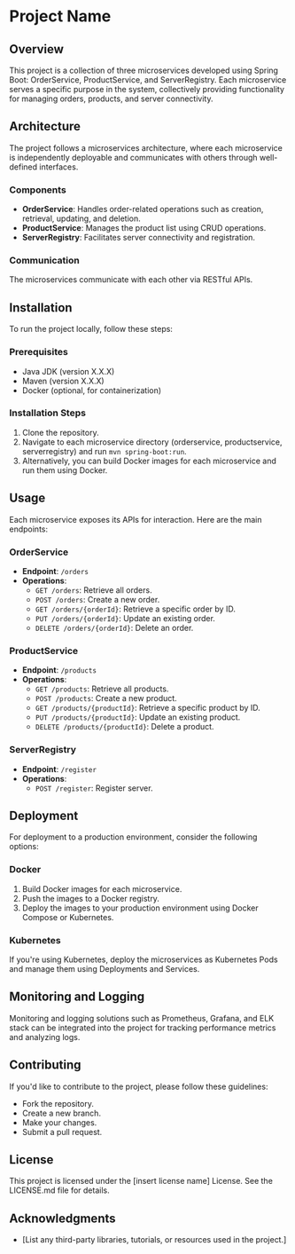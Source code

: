 # Project Name

## Overview
This project is a collection of three microservices developed using Spring Boot: OrderService, ProductService, and ServerRegistry. Each microservice serves a specific purpose in the system, collectively providing functionality for managing orders, products, and server connectivity.

## Architecture
The project follows a microservices architecture, where each microservice is independently deployable and communicates with others through well-defined interfaces.

### Components
- **OrderService**: Handles order-related operations such as creation, retrieval, updating, and deletion.
- **ProductService**: Manages the product list using CRUD operations.
- **ServerRegistry**: Facilitates server connectivity and registration.

### Communication
The microservices communicate with each other via RESTful APIs.

## Installation
To run the project locally, follow these steps:

### Prerequisites
- Java JDK (version X.X.X)
- Maven (version X.X.X)
- Docker (optional, for containerization)

### Installation Steps
1. Clone the repository.
2. Navigate to each microservice directory (orderservice, productservice, serverregistry) and run `mvn spring-boot:run`.
3. Alternatively, you can build Docker images for each microservice and run them using Docker.

## Usage
Each microservice exposes its APIs for interaction. Here are the main endpoints:

### OrderService
- **Endpoint**: `/orders`
- **Operations**: 
  - `GET /orders`: Retrieve all orders.
  - `POST /orders`: Create a new order.
  - `GET /orders/{orderId}`: Retrieve a specific order by ID.
  - `PUT /orders/{orderId}`: Update an existing order.
  - `DELETE /orders/{orderId}`: Delete an order.

### ProductService
- **Endpoint**: `/products`
- **Operations**: 
  - `GET /products`: Retrieve all products.
  - `POST /products`: Create a new product.
  - `GET /products/{productId}`: Retrieve a specific product by ID.
  - `PUT /products/{productId}`: Update an existing product.
  - `DELETE /products/{productId}`: Delete a product.

### ServerRegistry
- **Endpoint**: `/register`
- **Operations**: 
  - `POST /register`: Register server.

## Deployment
For deployment to a production environment, consider the following options:

### Docker
1. Build Docker images for each microservice.
2. Push the images to a Docker registry.
3. Deploy the images to your production environment using Docker Compose or Kubernetes.

### Kubernetes
If you're using Kubernetes, deploy the microservices as Kubernetes Pods and manage them using Deployments and Services.

## Monitoring and Logging
Monitoring and logging solutions such as Prometheus, Grafana, and ELK stack can be integrated into the project for tracking performance metrics and analyzing logs.

## Contributing
If you'd like to contribute to the project, please follow these guidelines:
- Fork the repository.
- Create a new branch.
- Make your changes.
- Submit a pull request.

## License
This project is licensed under the [insert license name] License. See the LICENSE.md file for details.

## Acknowledgments
- [List any third-party libraries, tutorials, or resources used in the project.]


